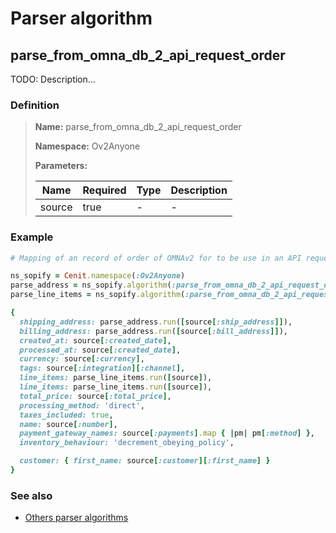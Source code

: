 # Parser algorithm
 
## parse_from_omna_db_2_api_request_order

TODO: Description...
    
### Definition

> **Name:** parse_from_omna_db_2_api_request_order
> 
> **Namespace:** Ov2Anyone
>
> **Parameters:**
> 
> | Name | Required | Type | Description |
> | ---- | -------- | ---- | ----------- |
> | source | true | - | - |

### Example
```ruby
# Mapping of an record of order of OMNAv2 for to be use in an API request for an integration of this channel.

ns_sopify = Cenit.namespace(:Ov2Anyone)
parse_address = ns_sopify.algorithm(:parse_from_omna_db_2_api_request_order_address)
parse_line_items = ns_sopify.algorithm(:parse_from_omna_db_2_api_request_order_line_items)

{
  shipping_address: parse_address.run([source[:ship_address]]),
  billing_address: parse_address.run([source[:bill_address]]),
  created_at: source[:created_date],
  processed_at: source[:created_date],
  currency: source[:currency],
  tags: source[:integration][:channel],
  line_items: parse_line_items.run([source]),
  line_items: parse_line_items.run([source]),
  total_price: source[:total_price],
  processing_method: 'direct',
  taxes_included: true,
  name: source[:number],
  payment_gateway_names: source[:payments].map { |pm| pm[:method] },
  inventory_behaviour: 'decrement_obeying_policy',

  customer: { first_name: source[:customer][:first_name] }
}
```

### See also
* [Others parser algorithms](overview?id=parse_from_omna_db_2_api_request_order)